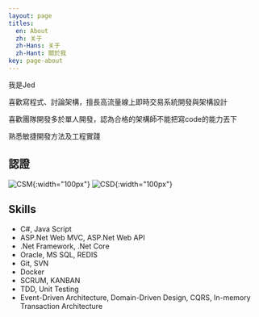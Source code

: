 ```yaml
---
layout: page
titles:
  en: About
  zh: 关于
  zh-Hans: 关于
  zh-Hant: 關於我
key: page-about
---
```

我是Jed

喜歡寫程式、討論架構，擅長高流量線上即時交易系統開發與架構設計

喜歡團隊開發多於單人開發，認為合格的架構師不能把寫code的能力丟下

熟悉敏捷開發方法及工程實踐

## 認證

![CSM]({{"/assets/images/seal-csm.png"}}){:width="100px"}
![CSD]({{"/assets/images/seal-csd.png"}}){:width="100px"}

## Skills

- C#, Java Script
- ASP.Net Web MVC, ASP.Net Web API
- .Net Framework, .Net Core
- Oracle, MS SQL, REDIS
- Git, SVN
- Docker
- SCRUM, KANBAN
- TDD, Unit Testing
- Event-Driven Architecture, Domain-Driven Design, CQRS, In-memory Transaction Architecture